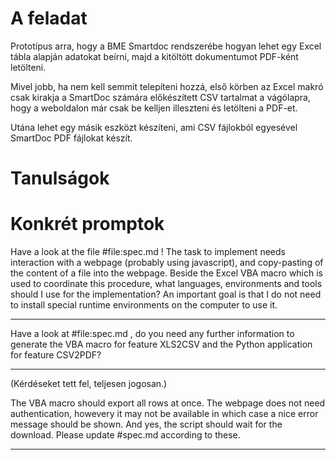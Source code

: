 # A feladat

Prototípus arra, hogy a BME Smartdoc rendszerébe hogyan lehet egy Excel tábla alapján adatokat beírni, majd a kitöltött dokumentumot PDF-ként letölteni.

Mivel jobb, ha nem kell semmit telepíteni hozzá, első körben az Excel makró csak kirakja a SmartDoc számára előkészített CSV tartalmat a vágólapra, hogy a weboldalon már csak be kelljen illeszteni és letölteni a PDF-et.

Utána lehet egy másik eszközt készíteni, ami CSV fájlokból egyesével SmartDoc PDF fájlokat készít.

# Tanulságok



# Konkrét promptok

Have a look at the file #file:spec.md ! The task to implement needs interaction with a webpage (probably using javascript), and copy-pasting of the content of a file into the webpage. Beside the Excel VBA macro which is used to coordinate this procedure, what languages, environments and tools should I use for the implementation? An important goal is that I do not need to install special runtime environments on the computer to use it.

---

Have a look at #file:spec.md , do you need any further information to generate the VBA macro for feature XLS2CSV and the Python application for feature CSV2PDF?

---
(Kérdéseket tett fel, teljesen jogosan.)

The VBA macro should export all rows at once. The webpage does not need authentication, howevery it may not be available in which case a nice error message should be shown. And yes, the script should wait for the download. Please update #spec.md according to these.

---